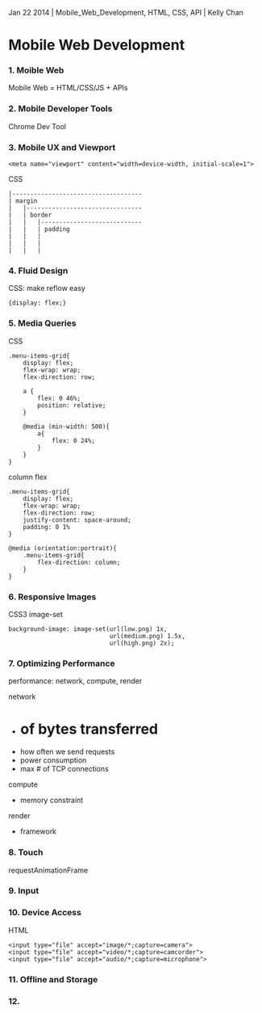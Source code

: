 Jan 22 2014 | Mobile_Web_Development, HTML, CSS, API | Kelly Chan
# Mobile Web Development

### 1. Moible Web

Mobile Web = HTML/CSS/JS + APIs

### 2. Mobile Developer Tools

Chrome Dev Tool

### 3. Mobile UX and Viewport

```
<meta name="viewport" content="width=device-width, initial-scale=1">
```

CSS
```
|------------------------------------
| margin
|   |--------------------------------
|   | border                         
|   |   |----------------------------
|   |   | padding                    
|   |   |                            
|   |   |                             
|   |   |                            
```

### 4. Fluid Design

CSS: make reflow easy
```
{display: flex;}
```

### 5. Media Queries

CSS
```
.menu-items-grid{
    display: flex;
    flex-wrap: wrap;
    flex-direction: row;
    
    a {
        flex: 0 46%;
        position: relative;
    }
    
    @media (min-width: 500){
        a{
            flex: 0 24%;
        }
    }
}
```

column flex
```
.menu-items-grid{
    display: flex;
    flex-wrap: wrap;
    flex-direction: row;
    justify-content: space-around;
    padding: 0 1%
}

@media (orientation:portrait){
    .menu-items-grid{
        flex-direction: column;
    }
}
```


### 6. Responsive Images

CSS3 image-set
```
background-image: image-set(url(low.png) 1x,
                            url(medium.png) 1.5x,
                            url(high.png) 2x);
```


### 7. Optimizing Performance

performance: network, compute, render

network
- # of bytes transferred
- how often we send requests
- power consumption
- max # of TCP connections

compute  
- memory constraint

render  
- framework

### 8. Touch

requestAnimationFrame

### 9. Input
### 10. Device Access

HTML
```
<input type="file" accept="image/*;capture=camera">
<input type="file" accept="video/*;capture=camcorder">
<input type="file" accept="audio/*;capture=microphone">
```

### 11. Offline and Storage
### 12. 
